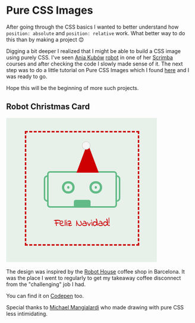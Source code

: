 # Pure CSS Images

After going through the CSS basics I wanted to better understand how `position: absolute` and `position: relative` work. What better way to do this than by making a project 😊

Digging a bit deeper I realized that I might be able to build a CSS image using purely CSS. I've seen [Ania Kubów](https://twitter.com/ania_kubow) [robot](https://codepen.io/stefi23/full/BaLWydw) in one of her [Scrimba](https://scrimba.com/) courses and after checking the code I slowly made sense of it. The next step was to do a little tutorial on Pure CSS Images which I found [here](https://medium.com/coding-artist/a-beginners-guide-to-pure-css-images-ef9a5d069dd2) and I was ready to go.

Hope this will be the beginning of more such projects.

## Robot Christmas Card

![Robot Christmas Card](./images/christmas-robot.png)

The design was inspired by the [Robot House](http://robothousebcn.com/) coffee shop in Barcelona. It was the place I went to regularly to get my takeaway coffee disconnect from the "challenging" job I had.

You can find it on [Codepen](https://codepen.io/stefi23/pen/YzGZEYg) too.

Special thanks to [Michael Mangialardi](https://twitter.com/michaelmangial1) who made drawing with pure CSS less intimidating.
